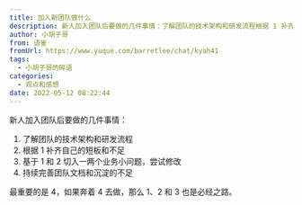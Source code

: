 ```yaml
---
title: 加入新团队做什么
description: 新人加入团队后要做的几件事情：了解团队的技术架构和研发流程根据 1 补齐自己的短板和不足基于 1 和 2 切入一两个业务小问题，尝试修改持续完善团队文档和沉淀的不足最重要的是 4，如果奔着 4 去做，那么 1、2 和 3 也是必经之路。 2022-05-12 15:23:00
author: 小胡子哥
from: 语雀
fromUrl: https://www.yuque.com/barretlee/chat/kyah41
tags:
  - 小胡子哥的碎语
categories:
  - 观点和感想
date: 2022-05-12 08:22:44
---
```


新人加入团队后要做的几件事情：


1. 了解团队的技术架构和研发流程
2. 根据 1 补齐自己的短板和不足
3. 基于 1 和 2 切入一两个业务小问题，尝试修改
4. 持续完善团队文档和沉淀的不足



最重要的是 4，如果奔着 4 去做，那么 1、2 和 3 也是必经之路。 

